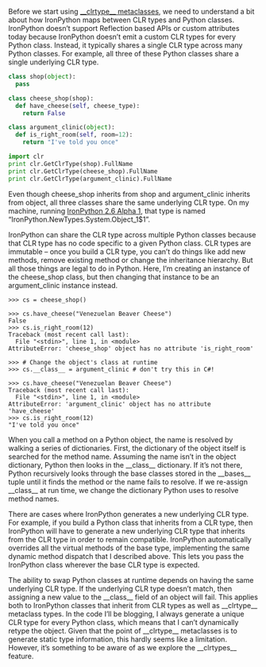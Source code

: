 Before we start using [\_\_clrtype\_\_
metaclasses](http://devhawk.net/2009/04/20/Introducing+Clrtype+Metaclasses.aspx),
we need to understand a bit about how IronPython maps between CLR types
and Python classes. IronPython doesn’t support Reflection based APIs or
custom attributes today because IronPython doesn’t emit a custom CLR
types for every Python class. Instead, it typically shares a single CLR
type across many Python classes. For example, all three of these Python
classes share a single underlying CLR type.

``` python
class shop(object):
  pass

class cheese_shop(shop):
  def have_cheese(self, cheese_type):
    return False

class argument_clinic(object):
  def is_right_room(self, room=12):
    return "I've told you once"

import clr
print clr.GetClrType(shop).FullName
print clr.GetClrType(cheese_shop).FullName
print clr.GetClrType(argument_clinic).FullName
```

Even though cheese\_shop inherits from shop and argument\_clinic
inherits from object, all three classes share the same underlying CLR
type. On my machine, running [IronPython 2.6 Alpha
1](http://ironpython.codeplex.com/Release/ProjectReleases.aspx?ReleaseId=22982),
that type is named “IronPython.NewTypes.System.Object\_1\$1”.

IronPython can share the CLR type across multiple Python classes because
that CLR type has no code specific to a given Python class. CLR types
are immutable – once you build a CLR type, you can’t do things like add
new methods, remove existing method or change the inheritance hierarchy.
But all those things are legal to do in Python. Here, I’m creating an
instance of the cheese\_shop class, but then changing that instance to
be an argument\_clinic instance instead.

```
>>> cs = cheese_shop()

>>> cs.have_cheese("Venezuelan Beaver Cheese")
False
>>> cs.is_right_room(12)
Traceback (most recent call last):
  File "<stdin>", line 1, in <module>
AttributeError: 'cheese_shop' object has no attribute 'is_right_room'

>>> # Change the object's class at runtime
>>> cs.__class__ = argument_clinic # don't try this in C#!

>>> cs.have_cheese("Venezuelan Beaver Cheese")
Traceback (most recent call last):
  File "<stdin>", line 1, in <module>
AttributeError: 'argument_clinic' object has no attribute 'have_cheese'
>>> cs.is_right_room(12)
"I've told you once"
```

When you call a method on a Python object, the name is resolved by
walking a series of dictionaries. First, the dictionary of the object
itself is searched for the method name. Assuming the name isn’t in the
object dictionary, Python then looks in the \_\_class\_\_ dictionary. If
it’s not there, Python recursively looks through the base classes stored
in the \_\_bases\_\_ tuple until it finds the method or the name fails
to resolve. If we re-assign \_\_class\_\_ at run time, we change the
dictionary Python uses to resolve method names.

There are cases where IronPython generates a new underlying CLR type.
For example, if you build a Python class that inherits from a CLR type,
then IronPython will have to generate a new underlying CLR type that
inherits from the CLR type in order to remain compatible. IronPython
automatically overrides all the virtual methods of the base type,
implementing the same dynamic method dispatch that I described above.
This lets you pass the IronPython class wherever the base CLR type is
expected.

The ability to swap Python classes at runtime depends on having the same
underlying CLR type. If the underlying CLR type doesn’t match, then
assigning a new value to the \_\_class\_\_ field of an object will fail.
This applies both to IronPython classes that inherit from CLR types as
well as \_\_clrtype\_\_ metaclass types. In the code I’ll be blogging, I
always generate a unique CLR type for every Python class, which means
that I can’t dynamically retype the object. Given that the point of
\_\_clrtype\_\_ metaclasses is to generate static type information, this
hardly seems like a limitation. However, it’s something to be aware of
as we explore the \_\_clrtypes\_\_ feature.
